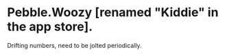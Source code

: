 # Pebble.Woozy [renamed "Kiddie" in the app store].
Drifting numbers, need to be jolted periodically.
